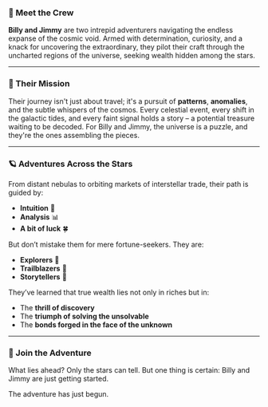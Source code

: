 ### 🌌 Meet the Crew
**Billy and Jimmy** are two intrepid adventurers navigating the endless expanse of the cosmic void. Armed with determination, curiosity, and a knack for uncovering the extraordinary, they pilot their craft through the uncharted regions of the universe, seeking wealth hidden among the stars.

---

### 🔭 Their Mission
Their journey isn't just about travel; it's a pursuit of **patterns**, **anomalies**, and the subtle whispers of the cosmos. Every celestial event, every shift in the galactic tides, and every faint signal holds a story – a potential treasure waiting to be decoded. For Billy and Jimmy, the universe is a puzzle, and they're the ones assembling the pieces.

---

### 🪐 Adventures Across the Stars
From distant nebulas to orbiting markets of interstellar trade, their path is guided by:
- **Intuition** 🤔
- **Analysis** 📊
- **A bit of luck** 🍀

But don’t mistake them for mere fortune-seekers. They are:
- **Explorers** 🌌
- **Trailblazers** 🚀
- **Storytellers** 📝

They’ve learned that true wealth lies not only in riches but in:
- The **thrill of discovery**
- The **triumph of solving the unsolvable**
- The **bonds forged in the face of the unknown**

---

### 🌟 Join the Adventure
What lies ahead? Only the stars can tell. But one thing is certain: Billy and Jimmy are just getting started.

The adventure has just begun.
